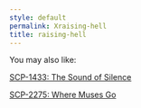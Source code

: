 ```yaml
---
style: default
permalink: Xraising-hell
title: raising-hell
---
```

You may also like:

[SCP-1433: The Sound of Silence](http://scp-wiki.net/scp-1433)

[SCP-2275: Where Muses Go](http://scp-wiki.net/scp-2275)
